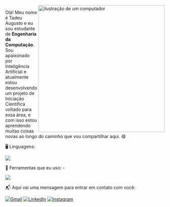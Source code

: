 <img src="https://raw.githubusercontent.com/MicaelliMedeiros/micaellimedeiros/master/image/computer-illustration.png" alt="ilustração de um computador" min-width="400px" max-width="400px" width="400px" align="right">

<p align="left"> 
  Olá! Meu nome é Tadeu Augusto e eu sou estudante de <strong>Engenharia da Computação</strong>.<br>
  Sou apaixonado por Inteligência Artifícial e atualmente estou desenvolvendo um projeto de Iniciação Científica voltado para essa área, e com isso estou aprendendo muitas coisas novas ao longo do caminho que vou compartilhar aqui. 😄
</p>

<p align="left">
  🖥️ Linguagens:
  <p align="left">
  <a href="https://skillicons.dev">
    <img src="https://skillicons.dev/icons?i=python,c,arduino " />
  </a>
</p>

<p align="left">
💼 Ferramentas que eu uso: - 
<p align="left">
  <a href="https://skillicons.dev">
    <img src="https://skillicons.dev/icons?i=git,github,vscode,photoshop,wordpress,notion,gamemakerstudio" />
  </a>
</p>

<p align="left">
  📬 Aqui vai uma mensagem para entrar em contato com você: 
</p>



<p align="left">
  <a href="#" title="Gmail">
  <img src="https://img.shields.io/badge/-Gmail-FF0000?style=flat-square&labelColor=FF0000&logo=gmail&logoColor=white&link=tadeuaugustocontato@gmail.com" alt="Gmail"/></a>
  <a href="#" title="LinkedIn">
  <img src="https://img.shields.io/badge/-Linkedin-0e76a8?style=flat-square&logo=Linkedin&logoColor=white&link=https://www.linkedin.com/in/tadeu-augusto/" alt="LinkedIn"/></a>
  <a href="#" title="Instagram">
  <img src="https://img.shields.io/badge/-Instagram-DF0174?style=flat-square&labelColor=DF0174&logo=instagram&logoColor=white&link=https://www.instagram.com/tadeuaugustovs/" alt="Instagram"/></a>
</p>

